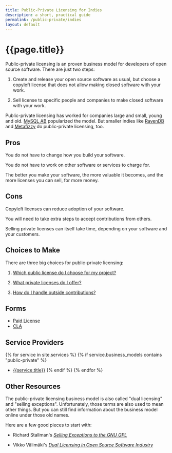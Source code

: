 ```yaml
---
title: Public-Private Licensing for Indies
description: a short, practical guide
permalink: /public-private/indies
layout: default
---
```


# {{page.title}}

Public-private licensing is an proven business model for developers of open source software.  There are just two steps:

1. Create and release your open source software as usual, but choose a copyleft license that does not allow making closed software with your work.

2. Sell license to specific people and companies to make closed software with your work.

Public-private licensing has worked for companies large and small, young and old.  [MySQL AB](https://www.mysql.com/about/legal/licensing/oem/) popularized the model.  But smaller indies like [RavenDB](https://ayende.com/blog/186147-A/making-money-from-open-source-software-how-we-do-it) and [Metafizzy](https://metafizzy.co/) do public-private licensing, too.

## Pros

You do not have to change how you build your software.

You do not have to work on other software or services to charge for.

The better you make your software, the more valuable it becomes, and the more licenses you can sell, for more money.

## Cons

Copyleft licenses can reduce adoption of your software.

You will need to take extra steps to accept contributions from others.

Selling private licenses can itself take time, depending on your software and your customers.

## Choices to Make

There are three big choices for public-private licensing:

1.  [Which public license do I choose for my project?](/public-private/public-licenses)

2.  [What private licenses do I offer?](/private-licenses)

3.  [How do I handle outside contributions?](/public-private/contributors)

## Forms

- [Paid License](/forms/license)
- [CLA](/forms/cla)

## Service Providers

{% for service in site.services %}
{% if service.business_models contains "public-private" %}
- [{{service.title}}]({{service.url}})
{% endif %}
{% endfor %}

## Other Resources

The public-private licensing business model is also called "dual licensing" and "selling exceptions".  Unfortunately, those terms are also used to mean other things.  But you can still find information about the business model online under those old names.

Here are a few good pieces to start with:

- Richard Stallman's [_Selling Exceptions to the GNU GPL_](https://www.gnu.org/philosophy/selling-exceptions.html)

- Vikko Välimäki's [_Dual Licensing in Open Source Software Industry_](https://web.archive.org/web/20030829144116/http://opensource.mit.edu/papers/valimaki.pdf)
